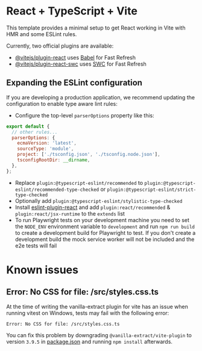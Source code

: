 # React + TypeScript + Vite

This template provides a minimal setup to get React working in Vite with HMR and some ESLint rules.

Currently, two official plugins are available:

- [@vitejs/plugin-react](https://github.com/vitejs/vite-plugin-react/blob/main/packages/plugin-react/README.md) uses [Babel](https://babeljs.io/) for Fast Refresh
- [@vitejs/plugin-react-swc](https://github.com/vitejs/vite-plugin-react-swc) uses [SWC](https://swc.rs/) for Fast Refresh

## Expanding the ESLint configuration

If you are developing a production application, we recommend updating the configuration to enable type aware lint rules:

- Configure the top-level `parserOptions` property like this:

```js
export default {
  // other rules...
  parserOptions: {
    ecmaVersion: 'latest',
    sourceType: 'module',
    project: ['./tsconfig.json', './tsconfig.node.json'],
    tsconfigRootDir: __dirname,
  },
};
```

- Replace `plugin:@typescript-eslint/recommended` to `plugin:@typescript-eslint/recommended-type-checked` or `plugin:@typescript-eslint/strict-type-checked`
- Optionally add `plugin:@typescript-eslint/stylistic-type-checked`
- Install [eslint-plugin-react](https://github.com/jsx-eslint/eslint-plugin-react) and add `plugin:react/recommended` & `plugin:react/jsx-runtime` to the `extends` list
- To run Playwright tests on your development machine you need to set the `NODE_ENV` environment variable to `development` and run `npm run build` to create a development build for Playwright to test. 
If you don't create a development build the mock service worker will not be included and the e2e tests will fail

# Known issues

## Error: No CSS for file: /src/styles.css.ts
At the time of writing the vanilla-extract plugin for vite has an issue when running vitest on Windows, tests may fail with the following error: 
```
Error: No CSS for file: /src/styles.css.ts
```
You can fix this problem by downgrading `@vanilla-extract/vite-plugin` to version `3.9.5` in [package.json](package.json) and running `npm install` afterwards.